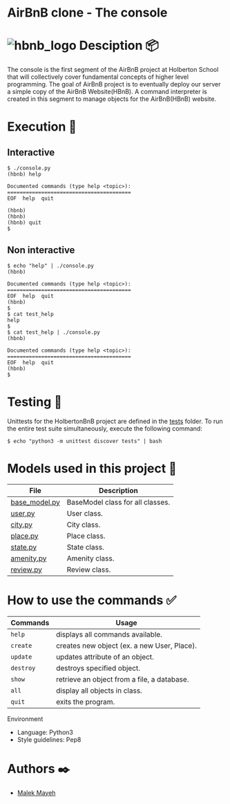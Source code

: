 # AirBnB clone - The console
![hbnb_logo](https://user-images.githubusercontent.com/31927278/195620241-be19cc9d-7bda-4120-bdc4-baa3333882b3.png)
Desciption :package:
======
The console is the first segment of the AirBnB project at Holberton School that will collectively cover fundamental concepts of higher level programming. The goal of AirBnB project is to eventually deploy our server a simple copy of the AirBnB Website(HBnB). A command interpreter is created in this segment to manage objects for the AirBnB(HBnB) website.

# Execution :small_blue_diamond:
## Interactive
```
$ ./console.py
(hbnb) help

Documented commands (type help <topic>):
========================================
EOF  help  quit

(hbnb) 
(hbnb) 
(hbnb) quit
$
```

## Non interactive 
```
$ echo "help" | ./console.py
(hbnb)

Documented commands (type help <topic>):
========================================
EOF  help  quit
(hbnb) 
$
$ cat test_help
help
$
$ cat test_help | ./console.py
(hbnb)

Documented commands (type help <topic>):
========================================
EOF  help  quit
(hbnb) 
$
```
Testing 📏
======
Unittests for the HolbertonBnB project are defined in the [tests](https://github.com/malekje/holbertonschool-AirBnB_clone/tree/main/tests) folder. To run the entire test suite simultaneously, execute the following command:
```
$ echo "python3 -m unittest discover tests" | bash
```

Models used in this project :dart:
======
| File | Description |
| ------ | ----------- |
| [base_model.py](https://github.com/malekje/holbertonschool-AirBnB_clone/blob/main/models/base_model.py)  | BaseModel class for all classes. |
| [user.py](https://github.com/malekje/holbertonschool-AirBnB_clone/blob/main/models/user.py) | User class. |
| [city.py](https://github.com/malekje/holbertonschool-AirBnB_clone/blob/main/models/city.py)   | City class. |
| [place.py](https://github.com/malekje/holbertonschool-AirBnB_clone/blob/main/models/place.py)   | Place class. |
| [state.py](https://github.com/malekje/holbertonschool-AirBnB_clone/blob/main/models/state.py)   | State class. |
| [amenity.py](https://github.com/malekje/holbertonschool-AirBnB_clone/blob/main/models/amenity.py)   | Amenity class. |
| [review.py](https://github.com/malekje/holbertonschool-AirBnB_clone/blob/main/models/review.py)   | Review class. |

How to use the commands :white_check_mark:
======
| Commands | Usage |
| ------ | ----------- |
| `help`  | displays all commands available. | 
| `create` | creates new object (ex. a new User, Place).| 
| `update`   | 	updates attribute of an object. |
| `destroy`   | destroys specified object. |
| `show`   | retrieve an object from a file, a database. |
| `all`   | display all objects in class. |
| `quit`   | exits the program. |


Environment
+ Language: Python3
+ Style guidelines: Pep8

Authors ✒️
======
+ [Malek Mayeh](https://github.com/malekje)
